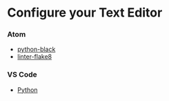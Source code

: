 # Configure your Text Editor

### Atom
- [python-black](https://atom.io/packages/python-black)
- [linter-flake8](https://atom.io/packages/linter-flake8)

### VS Code
- [Python](https://marketplace.visualstudio.com/items?itemName=ms-python.python)
